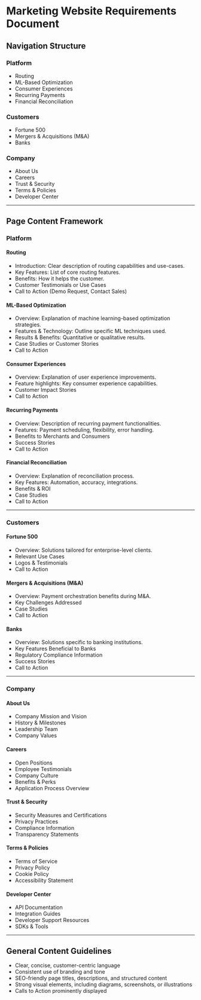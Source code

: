 # Marketing Website Requirements Document

## Navigation Structure

### Platform
- Routing
- ML-Based Optimization
- Consumer Experiences
- Recurring Payments
- Financial Reconciliation

### Customers
- Fortune 500
- Mergers & Acquisitions (M&A)
- Banks

### Company
- About Us
- Careers
- Trust & Security
- Terms & Policies
- Developer Center

---

## Page Content Framework

### Platform

#### Routing
- Introduction: Clear description of routing capabilities and use-cases.
- Key Features: List of core routing features.
- Benefits: How it helps the customer.
- Customer Testimonials or Use Cases
- Call to Action (Demo Request, Contact Sales)

#### ML-Based Optimization
- Overview: Explanation of machine learning-based optimization strategies.
- Features & Technology: Outline specific ML techniques used.
- Results & Benefits: Quantitative or qualitative results.
- Case Studies or Customer Stories
- Call to Action

#### Consumer Experiences
- Overview: Explanation of user experience improvements.
- Feature highlights: Key consumer experience capabilities.
- Customer Impact Stories
- Call to Action

#### Recurring Payments
- Overview: Description of recurring payment functionalities.
- Features: Payment scheduling, flexibility, error handling.
- Benefits to Merchants and Consumers
- Success Stories
- Call to Action

#### Financial Reconciliation
- Overview: Explanation of reconciliation process.
- Key Features: Automation, accuracy, integrations.
- Benefits & ROI
- Case Studies
- Call to Action

---

### Customers

#### Fortune 500
- Overview: Solutions tailored for enterprise-level clients.
- Relevant Use Cases
- Logos & Testimonials
- Call to Action

#### Mergers & Acquisitions (M&A)
- Overview: Payment orchestration benefits during M&A.
- Key Challenges Addressed
- Case Studies
- Call to Action

#### Banks
- Overview: Solutions specific to banking institutions.
- Key Features Beneficial to Banks
- Regulatory Compliance Information
- Success Stories
- Call to Action

---

### Company

#### About Us
- Company Mission and Vision
- History & Milestones
- Leadership Team
- Company Values

#### Careers
- Open Positions
- Employee Testimonials
- Company Culture
- Benefits & Perks
- Application Process Overview

#### Trust & Security
- Security Measures and Certifications
- Privacy Practices
- Compliance Information
- Transparency Statements

#### Terms & Policies
- Terms of Service
- Privacy Policy
- Cookie Policy
- Accessibility Statement

#### Developer Center
- API Documentation
- Integration Guides
- Developer Support Resources
- SDKs & Tools

---

## General Content Guidelines

- Clear, concise, customer-centric language
- Consistent use of branding and tone
- SEO-friendly page titles, descriptions, and structured content
- Strong visual elements, including diagrams, screenshots, or illustrations
- Calls to Action prominently displayed

